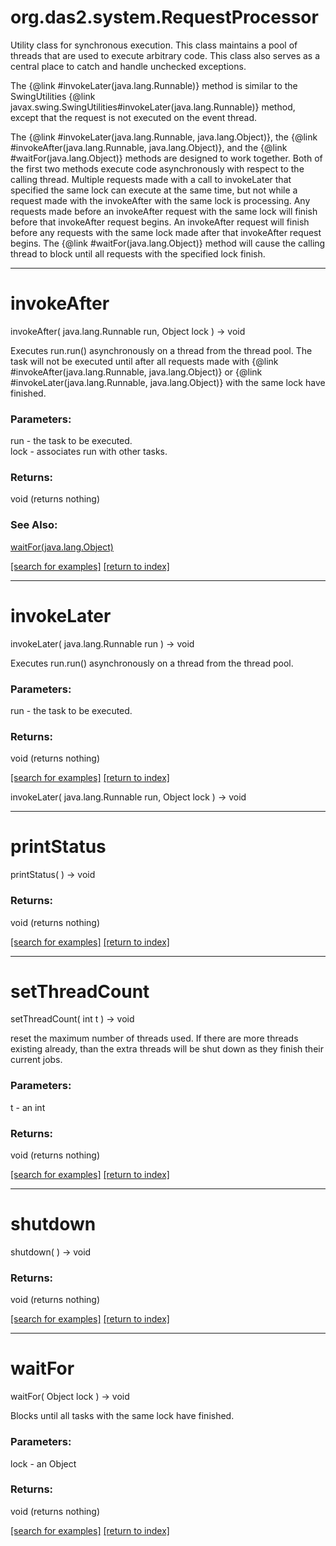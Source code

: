 # org.das2.system.RequestProcessor

Utility class for synchronous execution.
 This class maintains a pool of threads that are used to execute arbitrary
 code.  This class also serves as a central place to catch and handle
 unchecked exceptions.

 The {@link #invokeLater(java.lang.Runnable)} method is similar to the
 SwingUtilities {@link javax.swing.SwingUtilities#invokeLater(java.lang.Runnable)}
 method, except that the request is not executed on the event thread.

 The {@link #invokeLater(java.lang.Runnable, java.lang.Object)},
 the {@link #invokeAfter(java.lang.Runnable, java.lang.Object)},
 and the {@link #waitFor(java.lang.Object)} methods are designed to work
 together.  Both of the first two methods execute code asynchronously with
 respect to the calling thread.  Multiple requests made with a call to
 invokeLater that specified the same lock can execute at the same time,
 but not while a request made with the invokeAfter with the same lock
 is processing.  Any requests made before an invokeAfter request with the
 same lock will finish before that invokeAfter request begins. An
 invokeAfter request will finish before any requests with the same lock made
 after that invokeAfter request begins.  The {@link #waitFor(java.lang.Object)}
 method will cause the calling thread to block until all requests with the
 specified lock finish.

***
<a name="invokeAfter"></a>
# invokeAfter
invokeAfter( java.lang.Runnable run, Object lock ) &rarr; void

Executes run.run() asynchronously on a thread from the thread pool.
 The task will not be executed until after all requests made with
 {@link #invokeAfter(java.lang.Runnable, java.lang.Object)} or
 {@link #invokeLater(java.lang.Runnable, java.lang.Object)} with the same
 lock have finished.

### Parameters:
run - the task to be executed.
<br>lock - associates run with other tasks.

### Returns:
void (returns nothing)

### See Also:
<a href='#waitFor'>waitFor(java.lang.Object)</a> <br>

<a href="https://github.com/autoplot/dev/search?q=invokeAfter&unscoped_q=invokeAfter">[search for examples]</a>
<a href="https://github.com/autoplot/documentation/blob/master/javadoc/index-all.md">[return to index]</a>

***
<a name="invokeLater"></a>
# invokeLater
invokeLater( java.lang.Runnable run ) &rarr; void

Executes run.run() asynchronously on a thread from the thread pool.

### Parameters:
run - the task to be executed.

### Returns:
void (returns nothing)


<a href="https://github.com/autoplot/dev/search?q=invokeLater&unscoped_q=invokeLater">[search for examples]</a>
<a href="https://github.com/autoplot/documentation/blob/master/javadoc/index-all.md">[return to index]</a>

invokeLater( java.lang.Runnable run, Object lock ) &rarr; void<br>
***
<a name="printStatus"></a>
# printStatus
printStatus(  ) &rarr; void



### Returns:
void (returns nothing)


<a href="https://github.com/autoplot/dev/search?q=printStatus&unscoped_q=printStatus">[search for examples]</a>
<a href="https://github.com/autoplot/documentation/blob/master/javadoc/index-all.md">[return to index]</a>

***
<a name="setThreadCount"></a>
# setThreadCount
setThreadCount( int t ) &rarr; void

reset the maximum number of threads used.  If there are more threads 
 existing already, than the extra threads will be shut down as they finish
 their current jobs.

### Parameters:
t - an int

### Returns:
void (returns nothing)


<a href="https://github.com/autoplot/dev/search?q=setThreadCount&unscoped_q=setThreadCount">[search for examples]</a>
<a href="https://github.com/autoplot/documentation/blob/master/javadoc/index-all.md">[return to index]</a>

***
<a name="shutdown"></a>
# shutdown
shutdown(  ) &rarr; void



### Returns:
void (returns nothing)


<a href="https://github.com/autoplot/dev/search?q=shutdown&unscoped_q=shutdown">[search for examples]</a>
<a href="https://github.com/autoplot/documentation/blob/master/javadoc/index-all.md">[return to index]</a>

***
<a name="waitFor"></a>
# waitFor
waitFor( Object lock ) &rarr; void

Blocks until all tasks with the same lock have finished.

### Parameters:
lock - an Object

### Returns:
void (returns nothing)


<a href="https://github.com/autoplot/dev/search?q=waitFor&unscoped_q=waitFor">[search for examples]</a>
<a href="https://github.com/autoplot/documentation/blob/master/javadoc/index-all.md">[return to index]</a>

